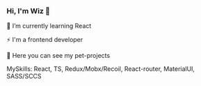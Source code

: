 ### Hi, I'm Wiz 👋

🌱 I’m currently learning React

⚡ I'm a frontend developer

🔭 Here you can see my pet-projects

MySkills: React, TS, Redux/Mobx/Recoil, React-router, MaterialUI, SASS/SCCS

<!--
**77wiz77/77wiz77** is a ✨ _special_ ✨ repository because its `README.md` (this file) appears on your GitHub profile.

Here are some ideas to get you started:

- 🔭 I’m currently working on ...
- 🌱 I’m currently learning ...
- 👯 I’m looking to collaborate on ...
- 🤔 I’m looking for help with ...
- 💬 Ask me about ...
- 📫 How to reach me: ...
- 😄 Pronouns: ...
- ⚡ Fun fact: ...
-->
